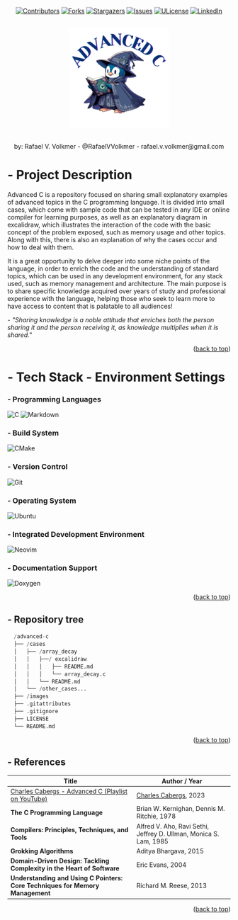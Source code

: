 <a id="readme-top"></a>

<div align="center">
  
  [![Contributors][contributors-shield]][contributors-url]
  [![Forks][forks-shield]][forks-url]
  [![Stargazers][stars-shield]][stars-url]
  [![Issues][issues-shield]][issues-url]
  [![ULicense][license-shield]][license-url]
  [![LinkedIn][linkedin-shield]][linkedin-url]
  
</div>

##

<p align="center">
  <img src="images/advanced_c_logo.svg" alt="advanced c" style="width: 45%; border: none;"/>
</p>

##

<div align="center">
  by: Rafael V. Volkmer - @RafaelVVolkmer - rafael.v.volkmer@gmail.com
</div>

##

# - Project Description

Advanced C is a repository focused on sharing small explanatory examples of advanced topics in the C programming language. It is divided into small cases, which come with sample code that can be tested in any IDE or online compiler for learning purposes, as well as an explanatory diagram in excalidraw, which illustrates the interaction of the code with the basic concept of the problem exposed, such as memory usage and other topics. Along with this, there is also an explanation of why the cases occur and how to deal with them.

It is a great opportunity to delve deeper into some niche points of the language, in order to enrich the code and the understanding of standard topics, which can be used in any development environment, for any stack used, such as memory management and architecture. The main purpose is to share specific knowledge acquired over years of study and professional experience with the language, helping those who seek to learn more to have access to content that is palatable to all audiences!

*- "Sharing knowledge is a noble attitude that enriches both the person sharing it and the person receiving it, as knowledge multiplies when it is shared."*

<p align="right">(<a href="#readme-top">back to top</a>)</p>

##

# - Tech Stack - Environment Settings

### - Programming Languages
![C](https://img.shields.io/badge/c-%2300599C.svg?style=for-the-badge&logo=c&logoColor=white)
![Markdown](https://img.shields.io/badge/markdown-%23000000.svg?style=for-the-badge&logo=markdown&logoColor=white)
### - Build System

![CMake](https://img.shields.io/badge/CMake-%23008FBA.svg?style=for-the-badge&logo=cmake&logoColor=white) 

### - Version Control
![Git](https://img.shields.io/badge/git-%23F05033.svg?style=for-the-badge&logo=git&logoColor=white)

### - Operating System
![Ubuntu](https://img.shields.io/badge/Ubuntu-E95420?style=for-the-badge&logo=ubuntu&logoColor=white)

### - Integrated Development Environment
![Neovim](https://img.shields.io/badge/NeoVim-%2357A143.svg?&style=for-the-badge&logo=neovim&logoColor=white)

### - Documentation Support
![Doxygen](https://img.shields.io/badge/doxygen-2C4AA8?style=for-the-badge&logo=doxygen&logoColor=white)

<p align="right">(<a href="#readme-top">back to top</a>)</p>

##

## - Repository tree


```python
  /advanced-c
  ├── /cases
  │   ├── /array_decay
  │   │   ├──/ excalidraw
  │   │   │   ├── README.md
  │   │   │   └── array_decay.c
  │   │   └── README.md
  │   └── /other_cases...
  ├── /images
  ├── .gitattributes
  ├── .gitignore
  ├── LICENSE
  └── README.md
```

<p align="right">(<a href="#readme-top">back to top</a>)</p>

##

## - References

| Title                                                                                                                                         | Author / Year                                                      |
| --------------------------------------------------------------------------------------------------------------------------------------------- | --------------------------------------------------------------------- |
| [Charles Cabergs - Advanced C (Playlist on YouTube)](https://www.youtube.com/watch?v=g7CCaRwRVBQ&list=PL71Y0EmrppR0KyZvQWj63040UEzKQU7n8)<br> | [Charles Cabergs](https://www.linkedin.com/in/charles-cabergs/), 2023 |
| **The C Programming Language**                                                                                                                 | Brian W. Kernighan, Dennis M. Ritchie, 1978                               |
| **Compilers: Principles, Techniques, and Tools**                                                                                               | Alfred V. Aho, Ravi Sethi, Jeffrey D. Ullman, Monica S. Lam, 1985           |
| **Grokking Algorithms**                                                                                                                        | Aditya Bhargava, 2015                                                       |
| **Domain-Driven Design: Tackling Complexity in the Heart of Software**                                                                         | Eric Evans, 2004                                                           |
| **Understanding and Using C Pointers: Core Techniques for Memory Management**                                                                  | Richard M. Reese, 2013                                               |

<p align="right">(<a href="#readme-top">back to top</a>)</p>

[stars-shield]: https://img.shields.io/github/stars/RafaelVVolkmer/advanced-c.svg?style=flat-square
[stars-url]: https://github.com/RafaelVVolkmer/advanced-c/stargazers
[contributors-shield]: https://img.shields.io/github/contributors/RafaelVVolkmer/advanced-c.svg?style=flat-square
[contributors-url]: https://github.com/RafaelVVolkmer/advanced-c/graphs/contributors
[forks-shield]: https://img.shields.io/github/forks/RafaelVVolkmer/advanced-c.svg?style=flat-square
[forks-url]: https://github.com/RafaelVVolkmer/advanced-c/network/members
[issues-shield]: https://img.shields.io/github/issues/RafaelVVolkmer/advanced-c.svg?style=flat-square
[issues-url]: https://github.com/RafaelVVolkmer/advanced-c/issues
[linkedin-shield]: https://img.shields.io/badge/-LinkedIn-black.svg?style=flat-square&logo=linkedin&colorB=555
[linkedin-url]: https://www.linkedin.com/in/rafaelvvolkmer
[license-shield]: https://img.shields.io/github/license/RafaelVVolkmer/advanced-c.svg?style=flat-square
[license-url]: https://github.com/RafaelVVolkmer/advanced-c/blob/main/LICENSE.txt

